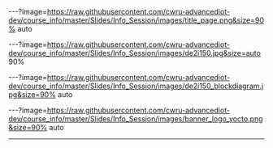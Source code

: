 
---?image=https://raw.githubusercontent.com/cwru-advancediot-dev/course_info/master/Slides/Info_Session/images/title_page.png&size=90% auto

---?image=https://raw.githubusercontent.com/cwru-advancediot-dev/course_info/master/Slides/Info_Session/images/de2i150.jpg&size=auto 90%

---?image=https://raw.githubusercontent.com/cwru-advancediot-dev/course_info/master/Slides/Info_Session/images/de2i150_blockdiagram.jpg&size=90% auto

---?image=https://raw.githubusercontent.com/cwru-advancediot-dev/course_info/master/Slides/Info_Session/images/banner_logo_yocto.png&size=90% auto


---
